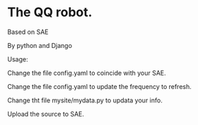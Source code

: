 The QQ robot.
===============

Based on SAE

By python and Django


Usage:

Change the file config.yaml to coincide with your SAE.

Change the file config.yaml to update the frequency to refresh.

Change tht file mysite/mydata.py to updata your info.

Upload the source to SAE.
